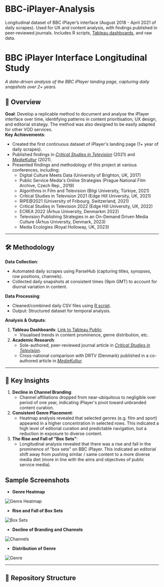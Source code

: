 # BBC-iPlayer-Analysis
Longitudinal dataset of BBC iPlayer’s interface (August 2018 - April 2021 of daily scrapes). Used for UX and content analysis, with findings published in peer-reviewed journals. Includes R scripts, [Tableau dashboards](https://public.tableau.com/app/profile/jp.kelly8457/viz/AnAnalysisoftheBBCiPlayer/iPlayerAnalysis), and raw data.

# BBC iPlayer Interface Longitudinal Study  
*A data-driven analysis of the BBC iPlayer landing page, capturing daily snapshots over 2+ years.*  

## 📌 Overview  
**Goal**: Develop a replicable method to document and analyse the iPlayer interface over time, identifying patterns in content prioritisation, UX design, and editorial strategy. The method was also designed to be easily adapted for other VOD services.  
**Key Achievements**:  
- Created the first continuous dataset of iPlayer's landing page (1+ year of daily scrapes).  
- Published findings in [*Critical Studies in Television*](https://journals.sagepub.com/doi/full/10.1177/17496020211024201) (2021) and [*MedieKultur*](https://tidsskrift.dk/mediekultur/article/view/122386) (2021).
- Presented findings and methodology of this project at various conferences, including:
  * Digital Culture Meets Data (University of Brighton, UK, 2017)
  * Public Service Media's Online Strategies (Prague National Film Archive, Czech Rep., 2019)
  * Algorithms in Film and Television (Bilgi University, Türkiye, 2021)
  * Critical Studies in Television 2021 (Edge Hill University, UK, 2021)
  * RIPE@2021 (University of Fribourg, Switzerland, 2021)
  * Critical Studies in Television 2022 (Edge Hill University, UK, 2022)
  * ECREA 2022 (Århus University, Denmarkm 2022)
  * Television Publishing Strategies in an On-Demand Driven Media Culture (Århus University, Denmark, 2023)
  * Media Ecologies (Royal Holloway, UK, 2023)

---

## 🛠️ Methodology  
**Data Collection**:  
- Automated daily scrapes using ParseHub (capturing titles, synopses, row positions, channels).  
- Collected daily snapshots at consistent times (9pm GMT) to account for diurnal variation in content.  

**Data Processing**:  
- Cleaned/combined daily CSV files using [R script](https://figshare.com/articles/software/R_Script_-_Cleaning_BBC_iPlayer_Interface_Data/13296437?file=25619456).  
- Output: Structured dataset for temporal analysis.  

**Analysis & Outputs**:  
1. **Tableau Dashboards**: [Link to Tableau Public](https://public.tableau.com/app/profile/jp.kelly8457/viz/AnAnalysisoftheBBCiPlayer/iPlayerAnalysis)  
   - Visualised trends in content prominence, genre distribution, etc.  
2. **Academic Research**:  
   - Sole-authored, peer-reviewed journal article in [*Critical Studies in Television*](https://journals.sagepub.com/doi/full/10.1177/17496020211024201).  
   - Cross-national comparison with DRTV (Denmark) published in a co-authored article in [*MedieKultur*](https://tidsskrift.dk/mediekultur/article/view/122386).  

---

## 🎯 Key Insights  
1. **Decline in Channel Branding**:  
   - Channel affiliations dropped from near-ubiquitous to negligible over period of one year, indicating iPlayer's pivot toward unbranded content curation.
2. **Consistent Genre Placement**:
   - Heatmap analysis revealed that selected genres (e.g. film and sport) appeared in a higher concentration in selected rows. This indicated a high level of editorial curation and predictable navigation, but a reduction in exposure to diverse content.
3. **The Rise and Fall of "Box Sets"**:
   - Longitudinal analysis revealed that there was a rise and fall in the prominence of "box sets" on BBC iPlayer. This indicated an editorial shift away from pushing similar / same content to a more diverse media diet (more in line with the aims and objectives of public service media).

## Sample Screenshots


- **Genre Heatmap**
  
![Genre Heatmap](https://github.com/user-attachments/assets/84cc2ec6-cade-4494-ac3d-46da7ed69378)


- **Rise and Fall of Box Sets**
  
![Box Sets](https://github.com/user-attachments/assets/1a266b17-7d40-41a7-ade1-f1c990531930)


- **Decline of Branding and Channels**
  
![Channels](https://github.com/user-attachments/assets/ff4953f8-81fe-4a85-a250-9a827dda4d4f)


- **Distribution of Genre**
  
![Genre](https://github.com/user-attachments/assets/242032d5-7fae-4f31-8601-edfe17368121)

---

## 📂 Repository Structure  
